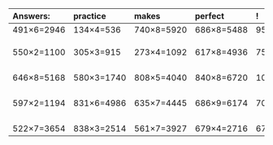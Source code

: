 | Answers: | practice | makes | perfect | ! |
| :--- | :--- | :--- | :--- | :--- |
| 491×6=2946 | 134×4=536 | 740×8=5920 | 686×8=5488 | 952×9=8568 | 
|   |   |   |   |   | 
|   |   |   |   |   | 
|   |   |   |   |   | 
| 550×2=1100 | 305×3=915 | 273×4=1092 | 617×8=4936 | 750×6=4500 | 
|   |   |   |   |   | 
|   |   |   |   |   | 
|   |   |   |   |   | 
|   |   |   |   |   | 
| 646×8=5168 | 580×3=1740 | 808×5=4040 | 840×8=6720 | 105×4=420 | 
|   |   |   |   |   | 
|   |   |   |   |   | 
|   |   |   |   |   | 
|   |   |   |   |   | 
| 597×2=1194 | 831×6=4986 | 635×7=4445 | 686×9=6174 | 707×5=3535 | 
|   |   |   |   |   | 
|   |   |   |   |   | 
|   |   |   |   |   | 
|   |   |   |   |   | 
| 522×7=3654 | 838×3=2514 | 561×7=3927 | 679×4=2716 | 678×6=4068 | 
